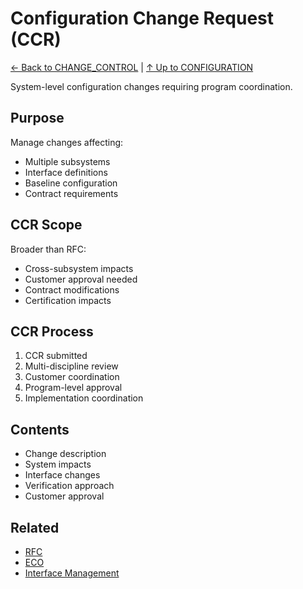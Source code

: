 # Configuration Change Request (CCR)

[← Back to CHANGE_CONTROL](../README.md) | [↑ Up to CONFIGURATION](../../README.md)

System-level configuration changes requiring program coordination.

## Purpose

Manage changes affecting:
- Multiple subsystems
- Interface definitions
- Baseline configuration
- Contract requirements

## CCR Scope

Broader than RFC:
- Cross-subsystem impacts
- Customer approval needed
- Contract modifications
- Certification impacts

## CCR Process

1. CCR submitted
2. Multi-discipline review
3. Customer coordination
4. Program-level approval
5. Implementation coordination

## Contents

- Change description
- System impacts
- Interface changes
- Verification approach
- Customer approval

## Related

- [RFC](../RFC/)
- [ECO](../ECO/)
- [Interface Management](../../../../../../../../../../../../../../00-PROGRAM/CONFIG_MGMT/09-INTERFACES/)
